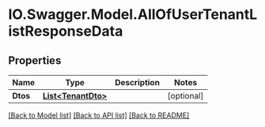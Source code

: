 # IO.Swagger.Model.AllOfUserTenantListResponseData
## Properties

Name | Type | Description | Notes
------------ | ------------- | ------------- | -------------
**Dtos** | [**List&lt;TenantDto&gt;**](TenantDto.md) |  | [optional] 

[[Back to Model list]](../README.md#documentation-for-models) [[Back to API list]](../README.md#documentation-for-api-endpoints) [[Back to README]](../README.md)

